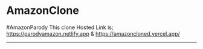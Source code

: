 # AmazonClone
#AmazonParody
This clone Hosted Link is;  https://parodyamazon.netlify.app & https://amazoncloned.vercel.app/ <hr>
